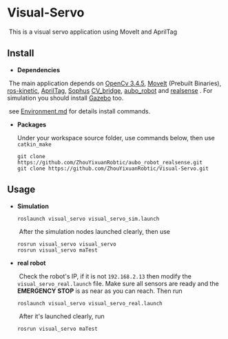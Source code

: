 # Visual-Servo

​	This is a visual servo application using MoveIt and AprilTag

## Install

- **Dependencies**

​	The main  application depends on [OpenCv 3.4.5](https://opencv.org), [MoveIt](http://docs.ros.org/kinetic/api/moveit_tutorials/html/index.html) (Prebuilt Binaries), [ros-kinetic](http://wiki.ros.org/Documentation), [AprilTag](https://april.eecs.umich.edu/software/apriltag), [Sophus](https://github.com/strasdat/Sophus) [CV_bridge](http://wiki.ros.org/cv_bridge), [aubo_robot](<https://github.com/ZhouYixuanRobtic/aubo_robot_realsense>) and [realsense](<https://github.com/IntelRealSense/realsense-ros>) . For simulation you should install [Gazebo](http://gazebosim.org/) too.

​	see [Environment.md](https://github.com/ZhouYixuanRobtic/Visual-Servo/blob/master/Environment.md) for details install commands. 

- **Packages**

  Under your workspace source folder, use commands below, then use `catkin_make`

  ```
  git clone https://github.com/ZhouYixuanRobtic/aubo_robot_realsense.git
  git clone https://github.com/ZhouYixuanRobtic/Visual-Servo.git
  ```

## Usage

- **Simulation**

  ```
  roslaunch visual_servo visual_servo_sim.launch 
  ```

  ​	After the simulation nodes launched clearly, then use

  ```
  rosrun visual_servo visual_servo 
  rosrun visual_servo maTest
  ```

- **real robot**

  ​	Check the robot's IP, if it is not `192.168.2.13` then modify the `visual_servo_real.launch` file. Make sure all sensors are ready and the **EMERGENCY STOP** is as near as you can reach. Then run  

  ```
  roslaunch visual_servo visual_servo_real.launch 
  ```

  ​	After it's launched clearly, run 

  ```
  rosrun visual_servo maTest
  ```